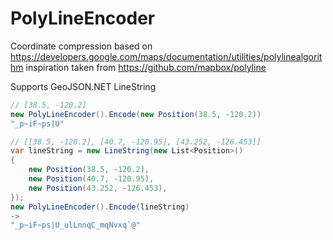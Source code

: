 # PolyLineEncoder

Coordinate compression based on https://developers.google.com/maps/documentation/utilities/polylinealgorithm
inspiration taken from https://github.com/mapbox/polyline

Supports GeoJSON.NET LineString

```c#
// [38.5, -120.2]
new PolyLineEncoder().Encode(new Position(38.5, -120.2))
"_p~iF~ps|U"
```

```c#
// [[38.5, -120.2], [40.7, -120.95], [43.252, -126.453]]
var lineString = new LineString(new List<Position>()
{
    new Position(38.5, -120.2),
    new Position(40.7, -120.95),
    new Position(43.252, -126.453),
});
new PolyLineEncoder().Encode(lineString)
->
"_p~iF~ps|U_ulLnnqC_mqNvxq`@"
```
